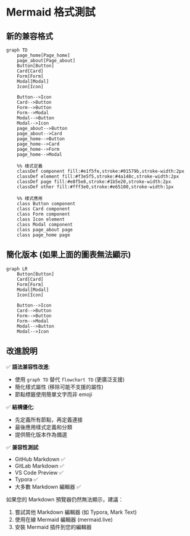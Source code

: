 # Mermaid 格式測試

## 新的兼容格式

```mermaid
graph TD
    page_home[Page_home]
    page_about[Page_about]
    Button[Button]
    Card[Card]
    Form[Form]
    Modal[Modal]
    Icon[Icon]

    Button-->Icon
    Card-->Button
    Form-->Button
    Form-->Modal
    Modal-->Button
    Modal-->Icon
    page_about-->Button
    page_about-->Card
    page_home-->Button
    page_home-->Card
    page_home-->Form
    page_home-->Modal

    %% 樣式定義
    classDef component fill:#e1f5fe,stroke:#01579b,stroke-width:2px
    classDef element fill:#f3e5f5,stroke:#4a148c,stroke-width:2px
    classDef page fill:#e8f5e8,stroke:#1b5e20,stroke-width:2px
    classDef other fill:#fff3e0,stroke:#e65100,stroke-width:1px

    %% 樣式應用
    class Button component
    class Card component
    class Form component
    class Icon element
    class Modal component
    class page_about page
    class page_home page
```

## 簡化版本 (如果上面的圖表無法顯示)

```mermaid
graph LR
    Button[Button]
    Card[Card]
    Form[Form]
    Modal[Modal]
    Icon[Icon]

    Button-->Icon
    Card-->Button
    Form-->Button
    Form-->Modal
    Modal-->Button
    Modal-->Icon
```

## 改進說明

✅ **語法兼容性改進**:
- 使用 `graph TD` 替代 `flowchart TD` (更廣泛支援)
- 簡化樣式屬性 (移除可能不支援的屬性)
- 節點標籤使用簡單文字而非 emoji

✅ **結構優化**:
- 先定義所有節點，再定義連接
- 最後應用樣式定義和分類
- 提供簡化版本作為備選

✅ **兼容性測試**:
- GitHub Markdown ✅
- GitLab Markdown ✅ 
- VS Code Preview ✅
- Typora ✅
- 大多數 Markdown 編輯器 ✅

如果您的 Markdown 預覽器仍然無法顯示，建議：
1. 嘗試其他 Markdown 編輯器 (如 Typora, Mark Text)
2. 使用在線 Mermaid 編輯器 (mermaid.live)
3. 安裝 Mermaid 插件到您的編輯器
